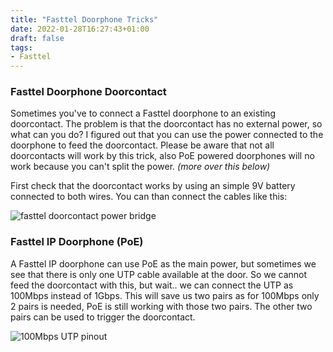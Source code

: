```yaml
---
title: "Fasttel Doorphone Tricks"
date: 2022-01-28T16:27:43+01:00
draft: false
tags:
- Fasttel
---
```


### Fasttel Doorphone Doorcontact
Sometimes you've to connect a Fasttel doorphone to an existing doorcontact. The problem is that the doorcontact has no external power, so what can you do? I figured out that you can use the power connected to the doorphone to feed the doorcontact. Please be aware that not all doorcontacts will work by this trick, also PoE powered doorphones will no work because you can't split the power. *(more over this below)*

First check that the doorcontact works by using an simple 9V battery connected to both wires. You can than connect the cables like this:

![fasttel doorcontact power bridge](/posts_images/fasttel_doorphone_doorcontact_power.jpeg)


### Fasttel IP Doorphone (PoE)
A Fasttel IP doorphone can use PoE as the main power, but sometimes we see that there is only one UTP cable available at the door. So we cannot feed the doorcontact with this, but wait.. we can connect the UTP as 100Mbps instead of 1Gbps. This will save us two pairs as for 100Mbps only 2 pairs is needed, PoE is still working with those two pairs. The other two pairs can be used to trigger the doorcontact.

![100Mbps UTP pinout](/posts_images/100Mbps_utp.png)
